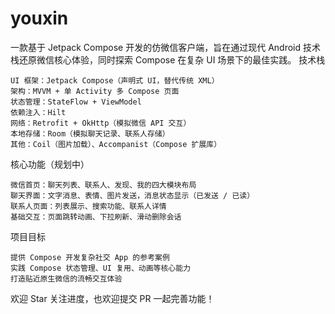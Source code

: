 # youxin
一款基于 Jetpack Compose 开发的仿微信客户端，旨在通过现代 Android 技术栈还原微信核心体验，同时探索 Compose 在复杂 UI 场景下的最佳实践。
技术栈​

    UI 框架：Jetpack Compose（声明式 UI，替代传统 XML）​
    架构：MVVM + 单 Activity 多 Compose 页面​
    状态管理：StateFlow + ViewModel​
    依赖注入：Hilt​
    网络：Retrofit + OkHttp（模拟微信 API 交互）​
    本地存储：Room（模拟聊天记录、联系人存储）​
    其他：Coil（图片加载）、Accompanist（Compose 扩展库）​

核心功能（规划中）​

    微信首页：聊天列表、联系人、发现、我的四大模块布局​
    聊天界面：文字消息、表情、图片发送，消息状态显示（已发送 / 已读）​
    联系人页面：列表展示、搜索功能、联系人详情​
    基础交互：页面跳转动画、下拉刷新、滑动删除会话​

项目目标​

    提供 Compose 开发复杂社交 App 的参考案例​
    实践 Compose 状态管理、UI 复用、动画等核心能力​
    打造贴近原生微信的流畅交互体验​

欢迎 Star 关注进度，也欢迎提交 PR 一起完善功能！
